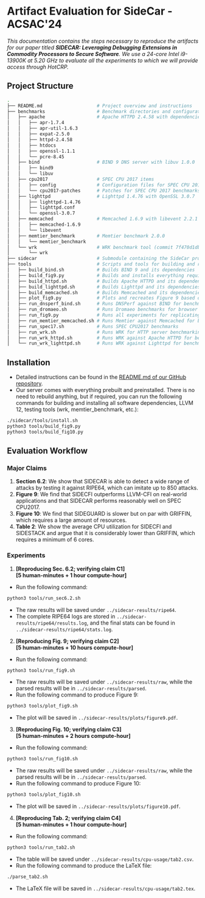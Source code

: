 # Artifact Evaluation for SideCar - ACSAC'24

_This documentation contains the steps necessary to reproduce the artifacts for our paper titled **SIDECAR: Leveraging Debugging Extensions in Commodity Processors to Secure Software**.
We use a 24-core Intel i9-13900K at 5.20 GHz to evaluate all the experiments to which we will provide access through HotCRP._

## Project Structure

```bash
.
├── README.md                    # Project overview and instructions
├── benchmarks                   # Benchmark directories and configurations
│   ├── apache                   # Apache HTTPD 2.4.58 with dependencies
│   │   ├── apr-1.7.4
│   │   ├── apr-util-1.6.3
│   │   ├── expat-2.5.0
│   │   ├── httpd-2.4.58
│   │   ├── htdocs
│   │   ├── openssl-1.1.1
│   │   └── pcre-8.45
│   ├── bind                     # BIND 9 DNS server with libuv 1.0.0
│   │   ├── bind9
│   │   └── libuv
│   ├── cpu2017                  # SPEC CPU 2017 items
│   │   ├── config               # Configuration files for SPEC CPU 2017
│   │   └── cpu2017-patches      # Patches for SPEC CPU 2017 benchmarks
│   ├── lighttpd                 # Lighttpd 1.4.76 with OpenSSL 3.0.7
│   │   ├── lighttpd-1.4.76
│   │   ├── lighttpd.conf
│   │   └── openssl-3.0.7
│   ├── memcached                # Memcached 1.6.9 with libevent 2.2.1
│   │   ├── memcached-1.6.9
│   │   └── libevent
│   ├── memtier_benchmark        # Memtier benchmark 2.0.0
│   │   └── memtier_benchmark
│   └── wrk                      # WRK benchmark tool (commit 7f470d1db)
│       └── wrk
├── sidecar                      # Submodule containing the SideCar project
├── tools                        # Scripts and tools for building and running experiments
│   ├── build_bind.sh            # Builds BIND 9 and its dependencies
│   ├── build_fig9.py            # Builds and installs everything required for running the Fig. 9 experiments
│   ├── build_httpd.sh           # Builds Apache HTTPD and its dependencies
│   ├── build_lighttpd.sh        # Builds Lighttpd and its dependencies
│   ├── build_memcached.sh       # Builds Memcached and its dependencies
│   ├── plot_fig9.py             # Plots and recreates Figure 9 based on the results
│   ├── run_dnsperf_bind.sh      # Runs DNSPerf against BIND for benchmarking
│   ├── run_dromaeo.sh           # Runs Dromaeo benchmarks for browser performance testing
│   ├── run_fig9.py              # Runs all experiments for replicating Figure 9
│   ├── run_memtier_memcached.sh # Runs Memtier against Memcached for benchmarking
│   ├── run_spec17.sh            # Runs SPEC CPU2017 benchmarks
│   ├── run_wrk.sh               # Runs WRK for HTTP server benchmarking
│   ├── run_wrk_httpd.sh         # Runs WRK against Apache HTTPD for benchmarking
│   └── run_wrk_lighttpd.sh      # Runs WRK against Lighttpd for benchmarking
```

## Installation

- Detailed instructions can be found in the [README.md of our GitHub repository](https://github.com/stevens-s3lab/sidecar).
- Our server comes with everything prebuilt and preinstalled. There is no need to rebuild anything, but if required, you can run the following commands for building and installing all software dependencies, LLVM 12, testing tools (wrk, memtier_benchmark, etc.):

```bash
./sidecar/tools/install.sh
python3 tools/build_fig9.py
python3 tools/build_fig10.py
```

## Evaluation Workflow

### Major Claims

1. **Section 6.2**: We show that SIDECAR is able to detect a wide range of attacks by testing it against RIPE64, which can imitate up to 850 attacks.
2. **Figure 9**: We find that SIDECFI outperforms LLVM-CFI on real-world applications and that SIDECAR performs reasonably well on SPEC CPU2017.
3. **Figure 10**: We find that SIDEGUARD is slower but on par with GRIFFIN, which requires a large amount of resources.
4. **Table 2**: We show the average CPU utilization for SIDECFI and SIDESTACK and argue that it is considerably lower than GRIFFIN, which requires a minimum of 6 cores.

### Experiments

1. **[Reproducing Sec. 6.2; verifying claim C1]**  
   **[5 human-minutes + 1 hour compute-hour]**

- Run the following command:

```bash
python3 tools/run_sec6.2.sh
```

- The raw results will be saved under `../sidecar-results/ripe64`.
- The complete RIPE64 logs are stored in `../sidecar-results/ripe64/results.log`, and the final stats can be found in `../sidecar-results/ripe64/stats.log`.

2. **[Reproducing Fig. 9; verifying claim C2]**  
   **[5 human-minutes + 10 hours compute-hour]**

- Run the following command:

```bash
python3 tools/run_fig9.sh
```

- The raw results will be saved under `../sidecar-results/raw`, while the parsed results will be in `../sidecar-results/parsed`.
- Run the following command to produce Figure 9:

```bash
python3 tools/plot_fig9.sh
```

- The plot will be saved in `../sidecar-results/plots/figure9.pdf`.

3. **[Reproducing Fig. 10; verifying claim C3]**  
   **[5 human-minutes + 2 hours compute-hour]**

- Run the following command:

```bash
python3 tools/run_fig10.sh
```

- The raw results will be saved under `../sidecar-results/raw`, while the parsed results will be in `../sidecar-results/parsed`.
- Run the following command to produce Figure 10:

```bash
python3 tools/plot_fig10.sh
```

- The plot will be saved in `../sidecar-results/plots/figure10.pdf`.

4. **[Reproducing Tab. 2; verifying claim C4]**  
   **[5 human-minutes + 1 hour compute-hour]**

- Run the following command:

```bash
python3 tools/run_tab2.sh
```

- The table will be saved under `../sidecar-results/cpu-usage/tab2.csv`.
- Run the following command to produce the LaTeX file:

```bash
./parse_tab2.sh
```

- The LaTeX file will be saved in `../sidecar-results/cpu-usage/tab2.tex`.
